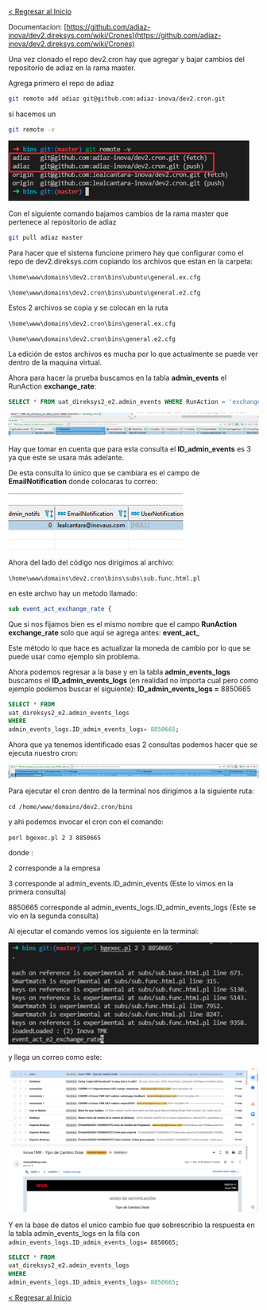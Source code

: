 [< Regresar al Inicio](./index.md)

Documentacion: [https://github.com/adiaz-inova/dev2.direksys.com/wiki/Crones](https://github.com/adiaz-inova/dev2.direksys.com/wiki/Crones)

Una vez clonado el repo dev2.cron hay que agregar y bajar cambios del repositorio de adiaz en la rama master.

Agrega primero el repo de adiaz

```bash
git remote add adiaz git@github.com:adiaz-inova/dev2.cron.git
```

si hacemos un

```bash
git remote -v 
```

![Imagen](./images/probando-un-cron/1.png)

Con el siguiente comando bajamos cambios de la rama master que pertenece al repositorio de adiaz

```bash
git pull adiaz master
```

Para hacer que el sistema funcione primero hay que configurar como el repo de dev2.direksys.com copiando los archivos que estan en la carpeta:

``\home\www\domains\dev2.cron\bins\ubuntu\general.ex.cfg``

``\home\www\domains\dev2.cron\bins\ubuntu\general.e2.cfg``

Estos 2 archivos se copia y se colocan en la ruta

``\home\www\domains\dev2.cron\bins\general.ex.cfg``

``\home\www\domains\dev2.cron\bins\general.e2.cfg``

La edición de estos archivos es mucha por lo que actualmente se puede ver dentro de la maquina virtual.

Ahora para hacer la prueba buscamos en la tabla **admin_events** el RunAction **exchange_rate**:

```sql
SELECT * FROM uat_direksys2_e2.admin_events WHERE RunAction = 'exchange_rate';
```

![Imagen](./images/probando-un-cron/2.png)

Hay que tomar en cuenta que para esta consulta el **ID_admin_events** es 3 ya que este se usara más adelante. 

De esta consulta lo único que se cambiara es el campo de **EmailNotification** donde colocaras tu correo:

![Imagen](./images/probando-un-cron/3.png)


Ahora del lado del código  nos dirigimos al archivo:

``\home\www\domains\dev2.cron\bins\subs\sub.func.html.pl``

en este archvo hay un metodo llamado:

```perl
sub event_act_exchange_rate {
```

Que si nos fijamos bien es el mismo nombre que el campo **RunAction** **exchange_rate** solo que aquí se agrega antes: **event_act_** 

Este método lo que hace es actualizar la moneda de cambio por lo que se puede usar como ejemplo sin problema.

Ahora podemos regresar a la base y en la tabla **admin_events_logs** buscamos el **ID_admin_events_logs** (en realidad no importa cual pero como ejemplo podemos buscar el siguiente): **ID_admin_events_logs =** 8850665

```sql
SELECT * FROM 
uat_direksys2_e2.admin_events_logs 
WHERE 
admin_events_logs.ID_admin_events_logs= 8850665;
```

Ahora que ya tenemos identificado esas 2 consultas podemos hacer que se ejecuta nuestro cron:

![Imagen](./images/probando-un-cron/4.png)

Para ejecutar el cron dentro de la terminal nos dirigimos a la siguiente ruta:

``cd /home/www/domains/dev2.cron/bins``

y ahi podemos invocar el cron con el comando: 

``perl bgexec.pl 2 3 8850665``

donde :

2 corresponde a la empresa

3 corresponde al admin_events.ID_admin_events (Este lo vimos en la primera consulta)

8850665 corresponde al admin_events_logs.ID_admin_events_logs (Este se vio en la segunda consulta)

Al ejecutar el comando vemos los siguiente en la terminal:

![Imagen](./images/probando-un-cron/5.png)

y llega un correo como este:

![Imagen](./images/probando-un-cron/6.png)

Y en la base de datos el unico cambio fue que sobrescribio la respuesta en la tabla admin_events_logs en la fila con ``admin_events_logs.ID_admin_events_logs= 8850665;``

```sql
SELECT * FROM
uat_direksys2_e2.admin_events_logs
WHERE
admin_events_logs.ID_admin_events_logs= 8850665;
```

[< Regresar al Inicio](./index.md)